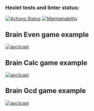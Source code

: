 ### Hexlet tests and linter status:
[![Actions Status](https://github.com/Lorety-VL/java-project-61/actions/workflows/hexlet-check.yml/badge.svg)](https://github.com/Lorety-VL/java-project-61/actions)
[![Maintainability](https://api.codeclimate.com/v1/badges/7353d37c49c69b97a046/maintainability)](https://codeclimate.com/github/Lorety-VL/java-project-61/maintainability)

## Brain Even game example 
[![asciicast](https://asciinema.org/a/ls95q374TyGxh3TxX80JCOyd5.svg)](https://asciinema.org/a/ls95q374TyGxh3TxX80JCOyd5)
## Brain Calc game example
[![asciicast](https://asciinema.org/a/BIFBYVxZjFhjUeIrZ21usA3Pz.svg)](https://asciinema.org/a/BIFBYVxZjFhjUeIrZ21usA3Pz)
## Brain Gcd game example
[![asciicast](https://asciinema.org/a/GMg6BWFt0iKYkQEmt4HN34c4E.svg)](https://asciinema.org/a/GMg6BWFt0iKYkQEmt4HN34c4E)